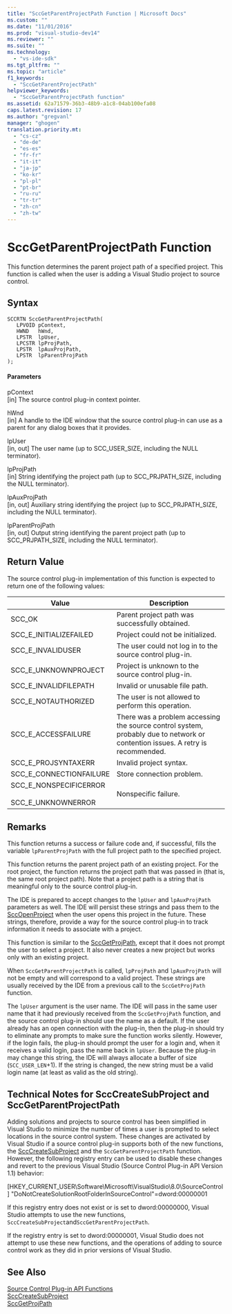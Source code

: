 ```yaml
---
title: "SccGetParentProjectPath Function | Microsoft Docs"
ms.custom: ""
ms.date: "11/01/2016"
ms.prod: "visual-studio-dev14"
ms.reviewer: ""
ms.suite: ""
ms.technology: 
  - "vs-ide-sdk"
ms.tgt_pltfrm: ""
ms.topic: "article"
f1_keywords: 
  - "SccGetParentProjectPath"
helpviewer_keywords: 
  - "SccGetParentProjectPath function"
ms.assetid: 62a71579-36b3-48b9-a1c8-04ab100efa08
caps.latest.revision: 17
ms.author: "gregvanl"
manager: "ghogen"
translation.priority.mt: 
  - "cs-cz"
  - "de-de"
  - "es-es"
  - "fr-fr"
  - "it-it"
  - "ja-jp"
  - "ko-kr"
  - "pl-pl"
  - "pt-br"
  - "ru-ru"
  - "tr-tr"
  - "zh-cn"
  - "zh-tw"
---
```

# SccGetParentProjectPath Function
This function determines the parent project path of a specified project. This function is called when the user is adding a Visual Studio project to source control.  
  
## Syntax  
  
```cpp#  
SCCRTN SccGetParentProjectPath(  
   LPVOID pContext,  
   HWND   hWnd,  
   LPSTR  lpUser,  
   LPCSTR lpProjPath,  
   LPSTR  lpAuxProjPath,  
   LPSTR  lpParentProjPath  
);  
```  
  
#### Parameters  
 pContext  
 [in] The source control plug-in context pointer.  
  
 hWnd  
 [in] A handle to the IDE window that the source control plug-in can use as a parent for any dialog boxes that it provides.  
  
 lpUser  
 [in, out] The user name (up to SCC_USER_SIZE, including the NULL terminator).  
  
 lpProjPath  
 [in] String identifying the project path (up to SCC_PRJPATH_SIZE, including the NULL terminator).  
  
 lpAuxProjPath  
 [in, out] Auxiliary string identifying the project (up to SCC_PRJPATH_SIZE, including the NULL terminator).  
  
 lpParentProjPath  
 [in, out] Output string identifying the parent project path (up to SCC_PRJPATH_SIZE, including the NULL terminator).  
  
## Return Value  
 The source control plug-in implementation of this function is expected to return one of the following values:  
  
|Value|Description|  
|-----------|-----------------|  
|SCC_OK|Parent project path was successfully obtained.|  
|SCC_E_INITIALIZEFAILED|Project could not be initialized.|  
|SCC_E_INVALIDUSER|The user could not log in to the source control plug-in.|  
|SCC_E_UNKNOWNPROJECT|Project is unknown to the source control plug-in.|  
|SCC_E_INVALIDFILEPATH|Invalid or unusable file path.|  
|SCC_E_NOTAUTHORIZED|The user is not allowed to perform this operation.|  
|SCC_E_ACCESSFAILURE|There was a problem accessing the source control system, probably due to network or contention issues. A retry is recommended.|  
|SCC_E_PROJSYNTAXERR|Invalid project syntax.|  
|SCC_E_CONNECTIONFAILURE|Store connection problem.|  
|SCC_E_NONSPECIFICERROR<br /><br /> SCC_E_UNKNOWNERROR|Nonspecific failure.|  
  
## Remarks  
 This function returns a success or failure code and, if successful, fills the variable `lpParentProjPath` with the full project path to the specified project.  
  
 This function returns the parent project path of an existing project. For the root project, the function returns the project path that was passed in (that is, the same root project path). Note that a project path is a string that is meaningful only to the source control plug-in.  
  
 The IDE is prepared to accept changes to the `lpUser` and `lpAuxProjPath` parameters as well. The IDE will persist these strings and pass them to the [SccOpenProject](../extensibility/sccopenproject-function.md) when the user opens this project in the future. These strings, therefore, provide a way for the source control plug-in to track information it needs to associate with a project.  
  
 This function is similar to the [SccGetProjPath](../extensibility/sccgetprojpath-function.md), except that it does not prompt the user to select a project. It also never creates a new project but works only with an existing project.  
  
 When `SccGetParentProjectPath` is called, `lpProjPath` and `lpAuxProjPath` will not be empty and will correspond to a valid project. These strings are usually received by the IDE from a previous call to the `SccGetProjPath` function.  
  
 The `lpUser` argument is the user name. The IDE will pass in the same user name that it had previously received from the `SccGetProjPath` function, and the source control plug-in should use the name as a default. If the user already has an open connection with the plug-in, then the plug-in should try to eliminate any prompts to make sure the function works silently. However, if the login fails, the plug-in should prompt the user for a login and, when it receives a valid login, pass the name back in `lpUser`. Because the plug-in may change this string, the IDE will always allocate a buffer of size (`SCC_USER_LEN`+1). If the string is changed, the new string must be a valid login name (at least as valid as the old string).  
  
## Technical Notes for SccCreateSubProject and SccGetParentProjectPath  
 Adding solutions and projects to source control has been simplified in Visual Studio to minimize the number of times a user is prompted to select locations in the source control system. These changes are activated by Visual Studio if a source control plug-in supports both of the new functions, the [SccCreateSubProject](../extensibility/scccreatesubproject-function.md) and the `SccGetParentProjectPath` function. However, the following registry entry can be used to disable these changes and revert to the previous Visual Studio (Source Control Plug-in API Version 1.1) behavior:  
  
 [HKEY_CURRENT_USER\Software\Microsoft\VisualStudio\8.0\SourceControl] "DoNotCreateSolutionRootFolderInSourceControl"=dword:00000001  
  
 If this registry entry does not exist or is set to dword:00000000, Visual Studio attempts to use the new functions, `SccCreateSubProject`and`SccGetParentProjectPath`.  
  
 If the registry entry is set to dword:00000001, Visual Studio does not attempt to use these new functions, and the operations of adding to source control work as they did in prior versions of Visual Studio.  
  
## See Also  
 [Source Control Plug-in API Functions](../extensibility/source-control-plug-in-api-functions.md)   
 [SccCreateSubProject](../extensibility/scccreatesubproject-function.md)   
 [SccGetProjPath](../extensibility/sccgetprojpath-function.md)